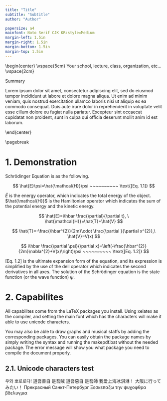 ```yaml
---
title: "Title"
subtitle: "Subtitle"
author: "Author"

papersize: a4
mainfont: Noto Serif CJK KR:style=Medium
margin-left: 1.5in
margin-right: 1.5in
margin-bottom: 1.5in
margin-top: 1.5in
---
```

\begin{center}
\vspace{5cm}
Your school, lecture, class, organization, etc...
\vspace{2cm}

Summary

Lorem ipsum dolor sit amet, consectetur adipiscing elit, sed do eiusmod tempor incididunt ut labore et dolore magna aliqua. Ut enim ad minim veniam, quis nostrud exercitation ullamco laboris nisi ut aliquip ex ea commodo consequat. Duis aute irure dolor in reprehenderit in voluptate velit esse cillum dolore eu fugiat nulla pariatur. Excepteur sint occaecat cupidatat non proident, sunt in culpa qui officia deserunt mollit anim id est laborum.

\end{center}

\pagebreak

# 1. Demonstration

Schrödinger Equation is as the following.

$$
\hat{E}\psi=\hat{\mathcal{H}}\psi ~~~~~~~~~~ \text{[Eq. 1.1]}
$$

$\hat{E}$ is the energy operator, which indicates the total energy of the object. $\hat{\mathcal{H}}$ is the Hamiltonian operator which indicates the sum of the potential energy and the kinetic energy.

$$
\hat{E}=i\hbar \frac{\partial}{\partial t}, \ \hat{\mathcal{H}}=\hat{T}+\hat{V}
$$

$$
\hat{T}=-\frac{\hbar^{2}}{2m}\cdot \frac{\partial }{\partial x^{2}},\ \hat{V}=V(x)
$$

$$
i\hbar \frac{\partial \psi}{\partial x}=\left(-\frac{\hbar^{2}}{2m}\nabla^{2}+V(x)\right)\psi ~~~~~~~~~~ \text{[Eq. 1.2]}
$$

[Eq. 1.2] is the ultimate expansion form of the equation, and its expression is simplified by the use of the dell operator which indicates the second derivatives in all axes. The solution of the Schrödinger equation is the state function (or the wave function) $\psi$.

# 2. Capabilites

All capabilites come from the LaTeX packages you install.
Using xelatex as the compiler, and setting the main font which has the characters will make it able to use unicode characters.

You may also be able to draw graphs and musical staffs by adding the corresponding packages. You can easily obtain the package names by simply writing the syntax and running the makepdf.bat without the needed package. The error message will show you what package you need to compile the document properly.

## 2.1. Unicode characters test

우와 뽀로로다!
道吾善自 是吾賊 道吾惡自 是吾師
我爱上海冰淇淋！
大阪に行ってみたい！
Прекрасный Санкт-Петербург
Ξεσκεπαζω την ψυχοφθρα βδελυγμια
